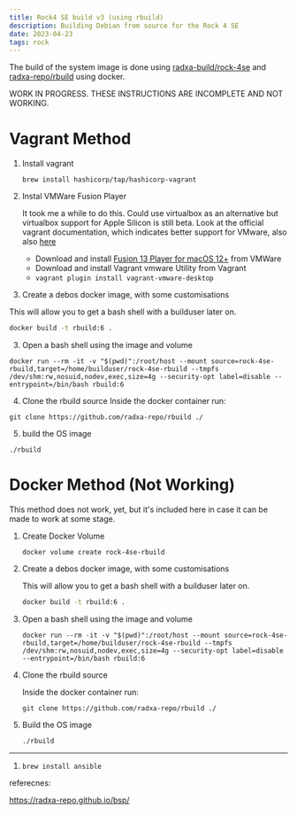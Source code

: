 ```yaml
---
title: Rock4 SE build v3 (using rbuild)
description: Building Debian from source for the Rock 4 SE
date: 2023-04-23
tags: rock
---
```



The build of the system image is done using 
[radxa-build/rock-4se](https://github.com/radxa-build/rock-4se/blob/main/.github/workflows/build.yml) and
[radxa-repo/rbuild](https://github.com/radxa-repo/rbuild) using docker.


WORK IN PROGRESS. THESE INSTRUCTIONS ARE INCOMPLETE AND NOT WORKING.

Vagrant Method 
==============


1. Install vagrant

   ```
   brew install hashicorp/tap/hashicorp-vagrant
   ```

2. Instal VMWare Fusion Player

   It took me a while to do this. Could use virtualbox as an alternative but virtualbox support for Apple Silicon is still beta. Look at the official vagrant documentation, which indicates better support for VMware, also also [here](https://medium.com/geekculture/setting-up-vagrant-2-3-0-for-virtual-machine-management-in-mac-apple-m1-pro-9dc4ec9036db)

   * Download and install [Fusion 13 Player for macOS 12+](https://www.vmware.com/uk/products/fusion/fusion-evaluation.html) from VMWare
   * Download and install Vagrant vmware Utility from Vagrant
   * ```vagrant plugin install vagrant-vmware-desktop```



   
   

2. Create a debos docker image, with some customisations

This will allow you to get a bash shell with a builduser later on.


```bash
docker build -t rbuild:6 .
```

3. Open a bash shell using the image and volume
```
docker run --rm -it -v "$(pwd)":/root/host --mount source=rock-4se-rbuild,target=/home/builduser/rock-4se-rbuild --tmpfs /dev/shm:rw,nosuid,nodev,exec,size=4g --security-opt label=disable --entrypoint=/bin/bash rbuild:6
```

4. Clone the rbuild source
Inside the docker container run:
```
git clone https://github.com/radxa-repo/rbuild ./
```

5. build the OS image
```
./rbuild
```



Docker Method (Not Working)
===========================

This method does not work, yet, but it's included here in case it can be made to work at some stage. 



1. Create Docker Volume

   ```
   docker volume create rock-4se-rbuild
   ```

2. Create a debos docker image, with some customisations

   This will allow you to get a bash shell with a builduser later on.

   ```bash
   docker build -t rbuild:6 .
   ```

3. Open a bash shell using the image and volume

   ```
   docker run --rm -it -v "$(pwd)":/root/host --mount source=rock-4se-rbuild,target=/home/builduser/rock-4se-rbuild --tmpfs /dev/shm:rw,nosuid,nodev,exec,size=4g --security-opt label=disable --entrypoint=/bin/bash rbuild:6
   ```
   
4. Clone the rbuild source

   Inside the docker container run:
   ```
   git clone https://github.com/radxa-repo/rbuild ./
   ```

5. Build the OS image
 
   ```
   ./rbuild
   ```



-----


1. `brew install ansible`


referecnes:

https://radxa-repo.github.io/bsp/